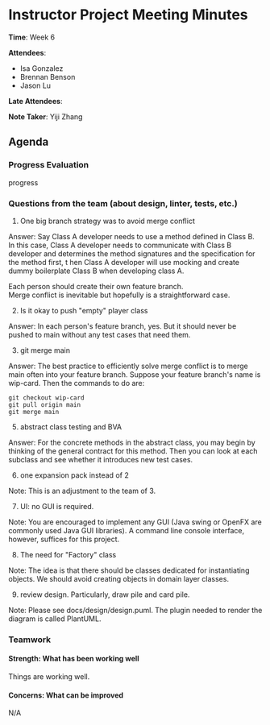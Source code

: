 # Instructor Project Meeting Minutes

**Time**: Week 6

**Attendees**: 
- Isa Gonzalez
- Brennan Benson
- Jason Lu

**Late Attendees**: 

**Note Taker**: Yiji Zhang


## Agenda

### Progress Evaluation
progress

### Questions from the team (about design, linter, tests, etc.)
1. One big branch strategy was to avoid merge conflict

Answer: 
Say Class A developer needs to use a method defined in Class B.
In this case, Class A developer needs to communicate with Class B 
developer and determines the method signatures
and the specification for the method first, t
hen Class A developer will use mocking and create dummy boilerplate Class B
when developing class A.

Each person should create their own feature branch.  
Merge conflict is inevitable but hopefully is a straightforward case.


2. Is it okay to push "empty" player class

Answer: In each person's feature branch, yes. 
But it should never be pushed to main without any test cases that need them.

3. git merge main

Answer: The best practice to efficiently solve merge conflict is to merge main often into your feature branch.
Suppose your feature branch's name is wip-card. Then the commands to do are:
```
git checkout wip-card
git pull origin main
git merge main
```

5. abstract class testing and BVA

Answer: For the concrete methods in the abstract class, you may begin by thinking of the general contract for this method. Then you can look at each subclass and see whether it introduces new test cases.

6. one expansion pack instead of 2

Note: This is an adjustment to the team of 3.

7. UI: no GUI is required.

Note: You are encouraged to implement any GUI (Java swing or OpenFX are commonly used Java GUI libraries). A command line console interface, however, suffices for this project.

8. The need for "Factory" class

Note: The idea is that there should be classes dedicated for instantiating objects. 
We should avoid creating objects in domain layer classes.

9. review design. Particularly, draw pile and card pile.

Note: Please see docs/design/design.puml. The plugin needed to render the diagram is called PlantUML.

### Teamwork
#### Strength: What has been working well
Things are working well.

#### Concerns: What can be improved
N/A
